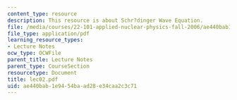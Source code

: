 ```yaml
---
content_type: resource
description: This resource is about Schr?dinger Wave Equation.
file: /media/courses/22-101-applied-nuclear-physics-fall-2006/ae440bab1e9454baad28e34caa2c3c71_lec02.pdf
file_type: application/pdf
learning_resource_types:
- Lecture Notes
ocw_type: OCWFile
parent_title: Lecture Notes
parent_type: CourseSection
resourcetype: Document
title: lec02.pdf
uid: ae440bab-1e94-54ba-ad28-e34caa2c3c71
---
```


